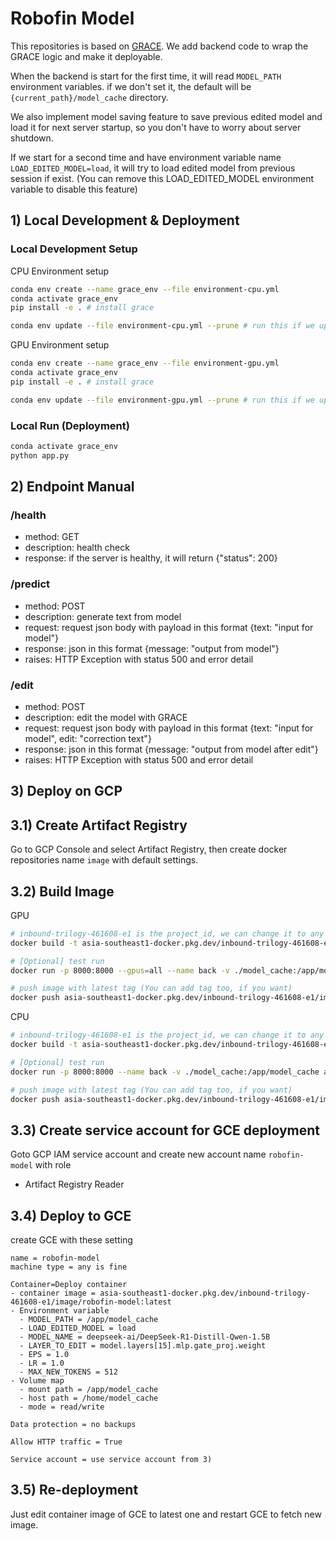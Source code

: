 # Robofin Model

This repositories is based on [GRACE](https://github.com/Thartvigsen/GRACE.git). We add backend code to wrap the GRACE logic and make it deployable.

When the backend is start for the first time, it will read `MODEL_PATH` environment variables. if we don't set it, the default will be `{current_path}/model_cache` directory.

We also implement model saving feature to save previous edited model and load it for next server startup, so you don't have to worry about server shutdown. 

If we start for a second time and have environment variable name `LOAD_EDITED_MODEL=load`, it will try to load edited model from previous session if exist. (You can remove this LOAD_EDITED_MODEL environment variable to disable this feature)

## 1) Local Development & Deployment

### Local Development Setup
CPU Environment setup
```bash
conda env create --name grace_env --file environment-cpu.yml
conda activate grace_env
pip install -e . # install grace

conda env update --file environment-cpu.yml --prune # run this if we update the environment.yml file
```

GPU Environment setup
```bash
conda env create --name grace_env --file environment-gpu.yml
conda activate grace_env
pip install -e . # install grace

conda env update --file environment-gpu.yml --prune # run this if we update the environment.yml file
```

### Local Run (Deployment)
```bash
conda activate grace_env
python app.py
```

## 2) Endpoint Manual

### /health
- method: GET
- description: health check
- response: if the server is healthy, it will return {"status": 200}

### /predict
- method: POST
- description: generate text from model
- request: request json body with payload in this format {text: "input for model"}
- response: json in this format {message: "output from model"}
- raises: HTTP Exception with status 500 and error detail

### /edit
- method: POST
- description: edit the model with GRACE
- request: request json body with payload in this format {text: "input for model", edit: "correction text"}
- response: json in this format {message: "output from model after edit"}
- raises: HTTP Exception with status 500 and error detail

## 3) Deploy on GCP

## 3.1) Create Artifact Registry
Go to GCP Console and select Artifact Registry, then create docker repositories name `image` with default settings.

## 3.2) Build Image
GPU
```bash
# inbound-trilogy-461608-e1 is the project_id, we can change it to any project_id
docker build -t asia-southeast1-docker.pkg.dev/inbound-trilogy-461608-e1/image/robofin-model:latest -f ./Dockerfile.gpu .

# [Optional] test run
docker run -p 8000:8000 --gpus=all --name back -v ./model_cache:/app/model_cache asia-southeast1-docker.pkg.dev/inbound-trilogy-461608-e1/image/robofin-model:latest

# push image with latest tag (You can add tag too, if you want)
docker push asia-southeast1-docker.pkg.dev/inbound-trilogy-461608-e1/image/robofin-model:latest
```
CPU
```bash
# inbound-trilogy-461608-e1 is the project_id, we can change it to any project_id
docker build -t asia-southeast1-docker.pkg.dev/inbound-trilogy-461608-e1/image/robofin-model-cpu:latest -f ./Dockerfile.cpu .

# [Optional] test run
docker run -p 8000:8000 --name back -v ./model_cache:/app/model_cache asia-southeast1-docker.pkg.dev/inbound-trilogy-461608-e1/image/robofin-model-cpu:latest

# push image with latest tag (You can add tag too, if you want)
docker push asia-southeast1-docker.pkg.dev/inbound-trilogy-461608-e1/image/robofin-model-cpu:latest
```

## 3.3) Create service account for GCE deployment
Goto GCP IAM service account and create new account name `robofin-model` with role
- Artifact Registry Reader

## 3.4) Deploy to GCE
create GCE with these setting
```
name = robofin-model
machine type = any is fine

Container=Deploy container
- container image = asia-southeast1-docker.pkg.dev/inbound-trilogy-461608-e1/image/robofin-model:latest
- Environment variable
  - MODEL_PATH = /app/model_cache
  - LOAD_EDITED_MODEL = load
  - MODEL_NAME = deepseek-ai/DeepSeek-R1-Distill-Qwen-1.5B
  - LAYER_TO_EDIT = model.layers[15].mlp.gate_proj.weight
  - EPS = 1.0
  - LR = 1.0
  - MAX_NEW_TOKENS = 512
- Volume map
  - mount path = /app/model_cache
  - host path = /home/model_cache
  - mode = read/write

Data protection = no backups

Allow HTTP traffic = True

Service account = use service account from 3)
```

## 3.5) Re-deployment
Just edit container image of GCE to latest one and restart GCE to fetch new image.